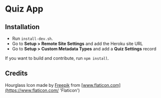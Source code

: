 # Quiz App

## Installation

-   Run `install-dev.sh`.
-   Go to **Setup &gt; Remote Site Settings** and add the Heroku site URL
-   Go to **Setup &gt; Custom Metadata Types** and add a **Quiz Settings** record

If you want to build and contribute, run `npm install`.

## Credits

Hourglass Icon made by [Freepik](https://www.flaticon.com/authors/freepik 'Freepik') from [www.flaticon.com](https://www.flaticon.com/ 'Flaticon')

